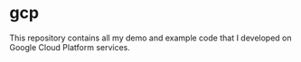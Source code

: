 # gcp
This repository contains all my demo and example code that I developed on Google Cloud Platform services.
